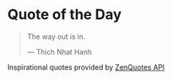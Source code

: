# Quote of the Day

<!-- QUOTE_START -->
> The way out is in.
>
> — Thich Nhat Hanh

Inspirational quotes provided by <a href="https://zenquotes.io/" target="_blank">ZenQuotes API</a>
<!-- QUOTE_END -->